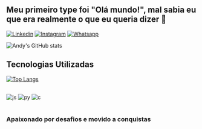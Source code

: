 ## Meu primeiro type foi "Olá mundo!", mal sabia eu que era realmente o que eu queria dizer 👋

[![Linkedin](https://img.shields.io/badge/LinkedIn-0077B5?style=for-the-badge&logo=linkedin&logoColor=white)](https://linkedin.com/in/anderson-juliao-ba8516208)
[![Instagram](https://img.shields.io/badge/Instagram-E4405F?style=for-the-badge&logo=instagram&logoColor=white)](https://instagram.com/andy_juliao)
[![Whatsapp](https://img.shields.io/badge/WhatsApp-25D366?style=for-the-badge&logo=whatsapp&logoColor=white)](https://web.whatsapp.com/11958525894)

![Andy's GitHub stats](https://github-readme-stats.vercel.app/api?username=AndyOJuliao&show_icons=true&theme=radical)

##  Tecnologias Utilizadas

[![Top Langs](https://github-readme-stats.vercel.app/api/top-langs/?username=AndyOJuliao)](https://github.com/AndyOJuliao/github-readme-stats)


<div style="display: inline_block"><br/>
  <img aling="center" alt="js" src="https://img.shields.io/badge/JavaScript-F7DF1E?style=for-the-badge&logo=javascript&logoColor=black" />
  <img aling="center" alt="py" src="https://img.shields.io/badge/Python-3776AB?style=for-the-badge&logo=python&logoColor=white" />
  <img aling="center" alt="c"  src="https://img.shields.io/badge/C%23-239120?style=for-the-badge&logo=c-sharp&logoColor=white" />  
<div><br/>
  
 ###  Apaixonado por desafios e movido a conquistas
  
